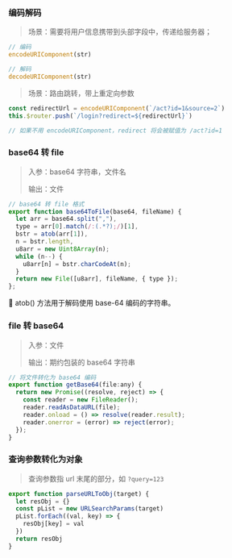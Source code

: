 ### 编码解码

> 场景：需要将用户信息携带到头部字段中，传递给服务器；

```javascript
// 编码
encodeURIComponent(str)

// 解码
decodeURIComponent(str)
```

> 场景：路由跳转，带上重定向参数

```javascript
const redirectUrl = encodeURIComponent(`/act?id=1&source=2`)
this.$router.push(`/login?redirect=${redirectUrl}`)

// 如果不用 encodeURIComponent，redirect 将会被赋值为 /act?id=1
```





### base64 转 file 

> 入参：base64 字符串，文件名
>
> 输出：文件

```javascript
// base64 转 file 格式
export function base64ToFile(base64, fileName) {
  let arr = base64.split(","),
  type = arr[0].match(/:(.*?);/)[1],
  bstr = atob(arr[1]),
  n = bstr.length,
  u8arr = new Uint8Array(n);
  while (n--) {
    u8arr[n] = bstr.charCodeAt(n);
  }
  return new File([u8arr], fileName, { type });
};
```

:whale: atob() 方法用于解码使用 base-64 编码的字符串。





### file 转 base64 

> 入参：文件
>
> 输出：期约包装的 base64 字符串

```javascript
// 将文件转化为 base64 编码
export function getBase64(file:any) {
  return new Promise((resolve, reject) => {
    const reader = new FileReader();
    reader.readAsDataURL(file);
    reader.onload = () => resolve(reader.result);
    reader.onerror = (error) => reject(error);
  });
}
```



### 查询参数转化为对象 

> 查询参数指 url 末尾的部分，如 `?query=123`

```javascript
export function parseURLToObj(target) {
  let resObj = {}
  const pList = new URLSearchParams(target)
  pList.forEach((val, key) => {
    resObj[key] = val
  })
  return resObj
}
```



